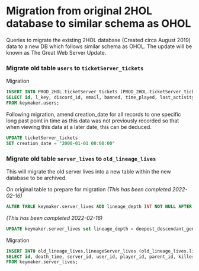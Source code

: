 # Migration from original 2HOL database to similar schema as OHOL
Queries to migrate the existing 2HOL database (Created circa August 2019) data to a new DB which follows similar schema as OHOL.
The update will be known as The Great Web Server Update.

### Migrate old table `users` to `ticketServer_tickets`
Migration
```SQL
INSERT INTO PROD_2HOL.ticketServer_tickets (PROD_2HOL.ticketServer_tickets.key_id, PROD_2HOL.ticketServer_tickets.login_key, PROD_2HOL.ticketServer_tickets.discord_id, PROD_2HOL.ticketServer_tickets.email, PROD_2HOL.ticketServer_tickets.blocked, PROD_2HOL.ticketServer_tickets.time_played, PROD_2HOL.ticketServer_tickets.last_activity)
SELECT id, l_key, discord_id, email, banned, time_played, last_activity
FROM keymaker.users;
```

Following migration, amend creation_date for all records to one specific long past point in time as this data was not previously recorded so that when viewing this data at a later date, this can be deduced.
```SQL
UPDATE ticketServer_tickets
SET creation_date = "2000-01-01 00:00:00"
```

### Migrate old table `server_lives` to `old_lineage_lives`
This will migrate the old server lives into a new table within the new database to be archived.

On original table to prepare for migration *(This has been completed 2022-02-16)*
```SQL
ALTER TABLE keymaker.server_lives ADD lineage_depth INT NOT NULL AFTER deepest_descendant_life_id;
```

*(This has been completed 2022-02-16)*
```SQL
UPDATE keymaker.server_lives set lineage_depth = deepest_descendant_generation - generation WHERE deepest_descendant_generation != -1 and generation != -1;
```

Migration
```SQL
INSERT INTO old_lineage_lives.lineageServer_lives (old_lineage_lives.lineageServer_lives.id, old_lineage_lives.lineageServer_lives.death_time, old_lineage_lives.lineageServer_lives.server_id, old_lineage_lives.lineageServer_lives.user_id, old_lineage_lives.lineageServer_lives.player_id, old_lineage_lives.lineageServer_lives.parent_id, old_lineage_lives.lineageServer_lives.killer_id, old_lineage_lives.lineageServer_lives.death_cause, old_lineage_lives.lineageServer_lives.display_id, old_lineage_lives.lineageServer_lives.age, old_lineage_lives.lineageServer_lives.name, old_lineage_lives.lineageServer_lives.male, old_lineage_lives.lineageServer_lives.last_words, old_lineage_lives.lineageServer_lives.generation, old_lineage_lives.lineageServer_lives.eve_life_id, old_lineage_lives.lineageServer_lives.deepest_descendant_generation, old_lineage_lives.lineageServer_lives.deepest_descendant_life_id, old_lineage_lives.lineageServer_lives.lineage_depth)
SELECT id, death_time, server_id, user_id, player_id, parent_id, killer_id, death_cause, display_id, age, name, male, last_words, generation, eve_life_id, deepest_descendant_generation, deepest_descendant_life_id, lineage_depth
FROM keymaker.server_lives;
```